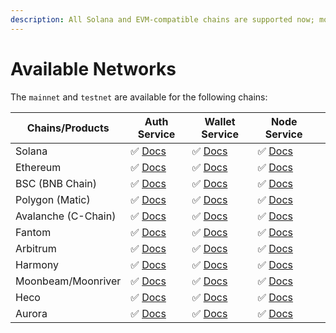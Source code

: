 ```yaml
---
description: All Solana and EVM-compatible chains are supported now; more are coming.
---
```


# Available Networks

The `mainnet` and `testnet` are available for the following chains:

| Chains/Products     | Auth Service                            | Wallet Service                            | Node Service                            |   |
| ------------------- | --------------------------------------- | ----------------------------------------- | --------------------------------------- | - |
| Solana              | ✅  [Docs](auth-service/introduction.md) | ✅  [Docs](wallet-service/introduction.md) | ✅  [Docs](node-service/solana-api/)     |   |
| Ethereum            | ✅  [Docs](auth-service/introduction.md) | ✅  [Docs](auth-service/introduction.md)   | ✅  [Docs](auth-service/introduction.md) |   |
| BSC (BNB Chain)     | ✅  [Docs](auth-service/introduction.md) | ✅  [Docs](auth-service/introduction.md)   | ✅  [Docs](auth-service/introduction.md) |   |
| Polygon (Matic)     | ✅  [Docs](auth-service/introduction.md) | ✅  [Docs](auth-service/introduction.md)   | ✅  [Docs](auth-service/introduction.md) |   |
| Avalanche (C-Chain) | ✅  [Docs](auth-service/introduction.md) | ✅  [Docs](auth-service/introduction.md)   | ✅  [Docs](auth-service/introduction.md) |   |
| Fantom              | ✅  [Docs](auth-service/introduction.md) | ✅  [Docs](auth-service/introduction.md)   | ✅  [Docs](auth-service/introduction.md) |   |
| Arbitrum            | ✅  [Docs](auth-service/introduction.md) | ✅  [Docs](auth-service/introduction.md)   | ✅  [Docs](auth-service/introduction.md) |   |
| Harmony             | ✅  [Docs](auth-service/introduction.md) | ✅  [Docs](auth-service/introduction.md)   | ✅  [Docs](auth-service/introduction.md) |   |
| Moonbeam/Moonriver  | ✅  [Docs](auth-service/introduction.md) | ✅  [Docs](auth-service/introduction.md)   | ✅  [Docs](auth-service/introduction.md) |   |
| Heco                | ✅  [Docs](auth-service/introduction.md) | ✅  [Docs](auth-service/introduction.md)   | ✅  [Docs](auth-service/introduction.md) |   |
| Aurora              | ✅  [Docs](auth-service/introduction.md) | ✅  [Docs](auth-service/introduction.md)   | ✅  [Docs](auth-service/introduction.md) |   |
